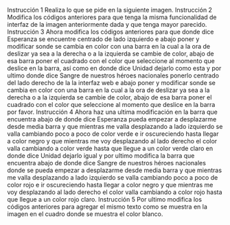 Instrucción 1
Realiza lo que se pide en la siguiente imagen.
Instrucción 2
Modifica los códigos anteriores para que tenga la misma funcionalidad de interfaz de la imagen anteriormente dada y que tenga mayor parecido.
Instrucción 3
Ahora modifica los códigos anteriores para que donde dice Esperanza se encuentre centrado de lado izquierdo e abajo poner y modificar sonde se cambia en color con una barra en la cual a la ora de deslizar ya sea a la derecha o a la izquierda se cambie de color, abajo de esa barra poner el cuadrado con el color que seleccione al momento que deslice en la barra, así como en donde dice Unidad dejarlo como esta y por ultimo donde dice Sangre de nuestros héroes nacionales ponerlo centrado del lado derecho de la la interfaz web e abajo poner y modificar sonde se cambia en color con una barra en la cual a la ora de deslizar ya sea a la derecha o a la izquierda se cambie de color, abajo de esa barra poner el cuadrado con el color que seleccione al momento que deslice en la barra por favor.
Instrucción 4
Ahora haz una ultima modificación en la barra que encuentra abajo de donde dice Esperanza pueda empezar a desplazarme desde media barra y que mientras me valla desplazando a lado izquierdo se valla cambiando poco a poco de color verde e ir oscureciendo hasta llegar a color negro y que mientras me voy desplazando al lado derecho el color valla cambiando a color verde hasta que llegue a un color verde claro en donde dice Unidad dejarlo igual y por ultimo modifica la barra que encuentra abajo de donde dice Sangre de nuestros héroes nacionales donde se pueda empezar a desplazarme desde media barra y que mientras me valla desplazando a lado izquierdo se valla cambiando poco a poco de color rojo e ir oscureciendo hasta llegar a color negro y que mientras me voy desplazando al lado derecho el color valla cambiando a color rojo hasta que llegue a un color rojo claro.
Instrucción 5
Por ultimo modifica los códigos anteriores para agregar el mismo texto como se muestra en la imagen en el cuadro donde se muestra el color blanco.
